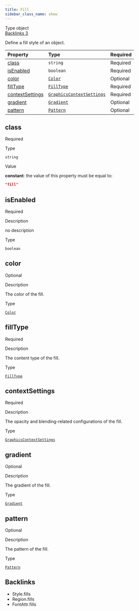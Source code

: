 ```yaml
---
title: Fill
sidebar_class_name: show
---
```


<div className="section-badges">

<div className="badge type">
        <span className="label">Type</span>
        <span className="value">object</span>
      </div>

<a href="#backlinks" className="badge backlinks">
          <span className="label">Backlinks</span>
          <span className="value">3</span>
        </a>

</div>

Define a fill style of an object.

<div className="property-preview">

<div className="property-table">

| Property                            | Type                                                                         | Required                                            |
| :---------------------------------- | :--------------------------------------------------------------------------- | :-------------------------------------------------- |
| [class](#class)                     | `string`                                                                     | <span className="property-required">Required</span> |
| [isEnabled](#isenabled)             | `boolean`                                                                    | <span className="property-required">Required</span> |
| [color](#color)                     | [`Color`](/specs/vectorgraphics/color)                                       | <span className="property-optional">Optional</span> |
| [fillType](#filltype)               | [`FillType`](/specs/vectorgraphics/fill-type)                                | <span className="property-required">Required</span> |
| [contextSettings](#contextsettings) | [`GraphicsContextSettings`](/specs/vectorgraphics/graphics-context-settings) | <span className="property-required">Required</span> |
| [gradient](#gradient)               | [`Gradient`](/specs/vectorgraphics/gradient)                                 | <span className="property-optional">Optional</span> |
| [pattern](#pattern)                 | [`Pattern`](/specs/vectorgraphics/pattern)                                   | <span className="property-optional">Optional</span> |

</div>

</div>

<div className="property">

<div className="property-heading">

## class

<span className="property-required">Required</span>

</div>

<div className="property-item">

Type

`string`

</div>

<div className="property-item">

Value

<div className="value-description">

**constant**: the value of this property must be equal to:

```json
"fill"
```

</div>

</div>

</div>

<div className="property">

<div className="property-heading">

## isEnabled

<span className="property-required">Required</span>

</div>

<div className="property-item">

Description

no description

</div>

<div className="property-item">

Type

`boolean`

</div>

</div>

<div className="property">

<div className="property-heading">

## color

<span className="property-optional">Optional</span>

</div>

<div className="property-item">

Description

The color of the fill.

</div>

<div className="property-item">

Type

[`Color`](/specs/vectorgraphics/color)

</div>

</div>

<div className="property">

<div className="property-heading">

## fillType

<span className="property-required">Required</span>

</div>

<div className="property-item">

Description

The content type of the fill.

</div>

<div className="property-item">

Type

[`FillType`](/specs/vectorgraphics/fill-type)

</div>

</div>

<div className="property">

<div className="property-heading">

## contextSettings

<span className="property-required">Required</span>

</div>

<div className="property-item">

Description

The opacity and blending-related configurations of the fill.

</div>

<div className="property-item">

Type

[`GraphicsContextSettings`](/specs/vectorgraphics/graphics-context-settings)

</div>

</div>

<div className="property">

<div className="property-heading">

## gradient

<span className="property-optional">Optional</span>

</div>

<div className="property-item">

Description

The gradient of the fill.

</div>

<div className="property-item">

Type

[`Gradient`](/specs/vectorgraphics/gradient)

</div>

</div>

<div className="property">

<div className="property-heading">

## pattern

<span className="property-optional">Optional</span>

</div>

<div className="property-item">

Description

The pattern of the fill.

</div>

<div className="property-item">

Type

[`Pattern`](/specs/vectorgraphics/pattern)

</div>

</div>

<div id="backlinks" className="section-backlinks">

<div className="backlinks-title"><h2>Backlinks</h2></div>

<ul className="backlinks-list">

<li className="backlink">
      <Link to='/specs/vectorgraphics/style#fills'>Style.fills</Link>
      </li>

<li className="backlink">
      <Link to='/specs/vectorgraphics/region#fills'>Region.fills</Link>
      </li>

<li className="backlink">
      <Link to='/specs/vectorgraphics/font-attr#fills'>FontAttr.fills</Link>
      </li>

</ul>

</div>
